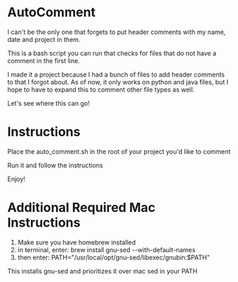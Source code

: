 # AutoComment
I can't be the only one that forgets to put header comments with my name, date and project in them.

This is a bash script you can run that checks for files that do not have a comment in the first line.

I made it a project because I had a bunch of files to add header comments to that I forgot about.
As of now, it only works on python and java files, but I hope to have to expand this to comment other file types as well.

Let's see where this can go!

# Instructions
Place the auto_comment.sh in the root of your project you'd like to comment

Run it and follow the instructions

Enjoy!

# Additional Required Mac Instructions
1. Make sure you have homebrew installed
2. in terminal, enter: brew install gnu-sed --with-default-names
3. then enter: PATH="/usr/local/opt/gnu-sed/libexec/gnubin:$PATH"
 
 This installs gnu-sed and prioritizes it over mac sed in your PATH
